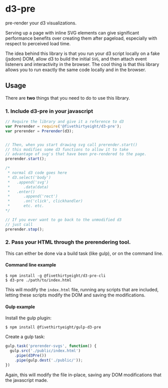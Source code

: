# d3-pre
pre-render your d3 visualizations.

Serving up a page with inline SVG elements can give significant
performance benefits over creating them after pageload,
especially with respect to perceived load time.

The idea behind this library is that you run your d3 script locally on a
fake (jsdom) DOM, allow d3 to build the initial `SVG`, and then attach event listeners
and interactivity in the browser. The cool thing is that this library allows you to run
exactly the same code locally and in the browser.

## Usage

There are **two** things that you need to do to use this library.

### 1. Include d3-pre in your javascript

```js
// Require the library and give it a reference to d3
var Prerender = require('@fivethirtyeight/d3-pre');
var prerender = Prerender(d3);


// Then, when you start drawing svg call prerender.start()
// this modifies some d3 functions to allow it to take
// advantage of svg's that have been pre-rendered to the page.
prerender.start();

/*
 * normal d3 code goes here
 * d3.select('body')
 *   .append('svg')
 *      .data(data)
 *   .enter()
 *      .append('rect')
 *      .on('click', clickhandler)
 *      etc. etc.
*/

// If you ever want to go back to the unmodified d3
// just call
prerender.stop();

```


### 2. Pass your HTML through the prerendering tool.

This can either be done via a build task (like gulp), or on the command line.

#### Command line example

```
$ npm install -g @fivethirtyeight/d3-pre-cli
$ d3-pre ./path/to/index.html
```

This will modify the `index.html` file, running any scripts that are included,
letting these scripts modify the DOM and saving the modifications.

#### Gulp example

Install the gulp plugin:
```
$ npm install @fivethirtyeight/gulp-d3-pre
```

Create a gulp task:

```js
gulp.task('prerender-svgs', function() {
  gulp.src('./public/index.html')
    .pipe(d3Pre())
    .pipe(gulp.dest('./public/'));
})
```
Again, this will modify the file in-place, saving any DOM modifications that
the javascript made.
